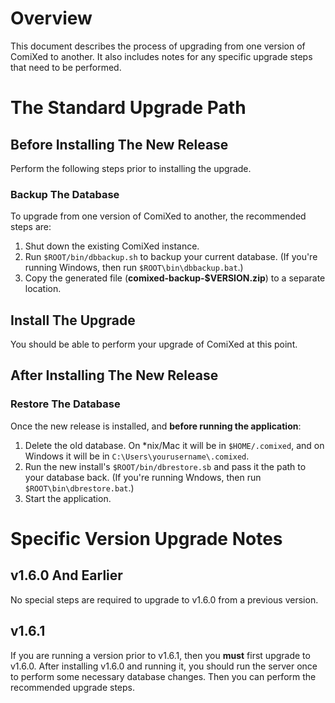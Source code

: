 # Overview

This document describes the process of upgrading from one version of ComiXed
to another. It also includes notes for any specific upgrade steps that need
to be performed.


# The Standard Upgrade Path

## Before Installing The New Release

Perform the following steps prior to installing the upgrade.

### Backup The Database

To upgrade from one version of ComiXed to another, the recommended steps are:

1. Shut down the existing ComiXed instance.
1. Run ```$ROOT/bin/dbbackup.sh``` to backup your current database. (If you're running Windows, then run ```$ROOT\bin\dbbackup.bat```.)
1. Copy the generated file (**comixed-backup-$VERSION.zip**) to a separate location.


## Install The Upgrade

You should be able to perform your upgrade of ComiXed at this point.

## After Installing The New Release

### Restore The Database

Once the new release is installed, and **before running the application**:

1. Delete the old database. On *nix/Mac it will be in ```$HOME/.comixed```, and on Windows it will be in ```C:\Users\yourusername\.comixed```.
1. Run the new install's ```$ROOT/bin/dbrestore.sb``` and pass it the path to your database back. (If you're running Wndows, then run ```$ROOT\bin\dbrestore.bat```.)
1. Start the application.


# Specific Version Upgrade Notes

## v1.6.0 And Earlier

No special steps are required to upgrade to v1.6.0 from a previous version.

## v1.6.1

If you are running a version prior to v1.6.1, then you **must** first upgrade
to v1.6.0. After installing v1.6.0 and running it, you should run the server
once to perform some necessary database changes. Then you can perform the
recommended upgrade steps.  
